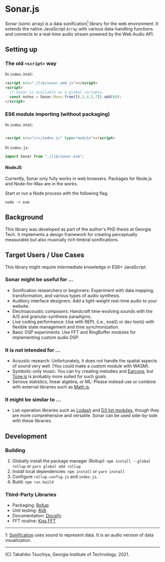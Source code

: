 # Sonar.js
Sonar (sonic array) is a data sonification[<sup>1</sup>](#footnote1) library for the web environment. It extends the native JavaScript `Array` with various data-handling functions and connects to a real-time audio stream powered by the Web Audio API.

## Setting up
### The old `<script>` way
In `index.html`:
```html
<script src="./lib/sonar.umd.js"></script>
<script>
  // Sonar is available as a global variable.
  const notes = Sonar.Mono.from([0,2,4,5,7]).add(60);
</script>
```

### ES6 module importing (without packaging)
In `index.html`:

```html

<script src="src/index.js" type="module"></script>
```

In `index.js`:
```js
import Sonar from "./lib/sonar.esm";
```

#### NodeJS
Currently, Sonar only fully works in web browsers. Packages for Node.js and Node-for-Max are in the works.

Start or run a Node process with the following flag.
```shell
node -r esm
```

## Background
This library was developed as part of the author's PhD thesis at Georgia Tech. It implements a design framework for creating perceptually measurable but also musically rich timbral sonifications.

## Target Users / Use Cases
This library might require intermediate knowledge in ES6+ JavaScript.

### Sonar might be useful for ...
- Sonification researchers or beginners: Experiment with data mapping, transformation, and various types of audio synthesis.
- Auditory interface designers: Add a light-weight real-time audio to your website.
- Electroacoustic composers: Handcraft time-evolving sounds with the A/S and granular-synthesis paradigms.
- Live coding performance: Use with REPL (i.e., eval() or dev tools) with flexible state management and time synchronization.
- Basic DSP experiments: Use FFT and RingBuffer modules for implementing custom audio DSP.

### It is not intended for ...
- Acoustic research: Unfortunately, it does not handle the spatial aspects of sound very well. (You could make a custom module with WASM).
- Symbolic-only music: You can try creating melodies and [Earcons](https://en.wikipedia.org/wiki/Earcon), but [Tone.js](https://tonejs.github.io/) is probably more suited for such goals.
- Serious statistics, linear algebra, or ML: Please instead use or combine with external libraries such as [Math.js](https://mathjs.org/).

### It might be similar to ...
- List-operation libraries such as [Lodash](https://lodash.com/) and [D3 list modules](https://d3js.org/), though they are more comprehensive and versatile. Sonar can be used side-by-side with these libraries.

## Development
### Building
1. Globally install the package manager (Rollup): `npm install --global rollup` or `yarn global add rollup`
2. Install local dependencies: `npm install` or `yarn install`
3. Configure `rollup.config.js` and `index.js`.
4. Build: `npm run build`

### Third-Party Libraries
- Packaging: [Rollup](https://rollupjs.org)
- Unit testing: [AVA](https://github.com/avajs/ava)
- Documentation: [Docsify](https://docsify.js.org/)
- FFT routine: [Kiss FFT](https://sourceforge.net/projects/kissfft/)

---

1: [Sonification](https://en.wikipedia.org/wiki/Sonification) uses sound to represent data. It is an audio version of data visualization. <a id="footnote1"></a>

---

(C) Takahiko Tsuchiya, Georgia Institute of Technology. 2021.
